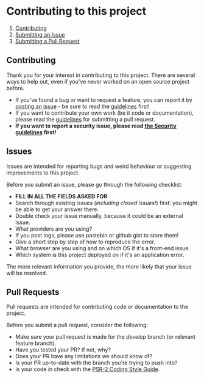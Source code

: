 # Contributing to this project

1. [Contributing](#contributing)
1. [Submitting an Issue](#issues)
1. [Submitting a Pull Request](#pull-requests)

## Contributing

Thank you for your interest in contributing to this project. There are several
ways to help out, even if you've never worked on an open source project before.

* If you've found a bug or want to request a feature, you can report it by
  [posting an issue] - be sure to read the [guidelines](#issues) first!
* If you want to contribute your own work (be it code or documentation), please
  read the [guidelines](#pull-requests) for submitting a pull request.
* **If you want to report a security issue, please read
  [the Security guidelines](SECURITY.md) first!**

## Issues

Issues are intended for reporting bugs and weird behaviour or suggesting
improvements to this project.

Before you submit an issue, please go through the following checklist:

* **FILL IN ALL THE FIELDS ASKED FOR**
* Search through existing issues (*including closed issues!*) first: you might
  be able to get your answer there.
* Double check your issue manually, because it could be an external issue.
* What providers are you using?
* If you post logs, please use pastebin or github gist to store them!
* Give a short step by step of how to reproduce the error.
* What browser are you using and on which OS if it's a front-end issue.
* Which system is this project deployed on if it's an application error.

The more relevant information you provide, the more likely that your issue will
be resolved.

## Pull Requests

Pull requests are intended for contributing code or documentation to the
project.

Before you submit a pull request, consider the following:

* Make sure your pull request is made for the *develop* branch (or relevant
  feature branch).
* Have you tested your PR? If not, why?
* Does your PR have any limitations we should know of?
* Is your PR up-to-date with the branch you're trying to push into?
* Is your code in check with the [PSR-2 Coding Style Guide].

[posting an issue]: https://github.com/StadGent/php_package_services-opening-hours/issues/new
[PSR-2 Coding Style Guide]: http://www.php-fig.org/psr/psr-2/
